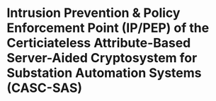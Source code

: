 # Intrusion Prevention & Policy Enforcement Point (IP/PEP) of the Certiciateless Attribute-Based Server-Aided Cryptosystem for Substation Automation Systems (CASC-SAS)

